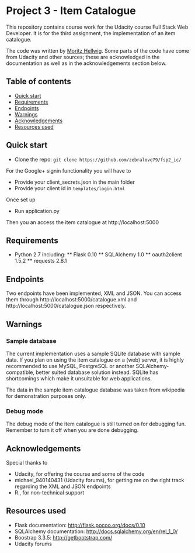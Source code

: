 # Project 3 - Item Catalogue

This repository contains course work for the Udacity course Full Stack Web Developer. It is for the third assignment, the implementation of an item catalogue.

The code was written by [Moritz Hellwig](http://blog.zebralove79.com). Some parts of the code have come from Udacity and other sources; these are acknowledged in the documentation as well as in the acknowledgements section below.

## Table of contents

* [Quick start](#quick-start)
* [Requirements](#requirements)
* [Endpoints](#endpoints)
* [Warnings](#warnings)
* [Acknowledgements](#acknowledgements)
* [Resources used](#resources-used)

## Quick start

* Clone the repo: `git clone https://github.com/zebralove79/fsp2_ic/`

For the Google+ signin functionality you will have to
* Provide your client_secrets.json in the main folder
* Provide your client id in `templates/login.html`

Once set up
* Run application.py

Then you an access the item catalogue at http://localhost:5000

## Requirements

* Python 2.7
including:
** Flask 0.10
** SQLAlchemy 1.0
** oauth2client 1.5.2
** requests 2.8.1

## Endpoints

Two endpoints have been implemented, XML and JSON. You can access them through http://localhost:5000/catalogue.xml and http://localhost:5000/catalogue.json respectively.

## Warnings

### Sample database

The current implementation uses a sample SQLite database with sample data. If you plan on using the item catalogue on a (web) server, it is highly recommended to use MySQL, PostgreSQL or another SQLAlchemy-compatible, better suited database solution instead. SQLite has shortcomings which make it unsuitable for web applications.

The data in the sample item catalogue database was taken from wikipedia for demonstration purposes only.

### Debug mode

The debug mode of the item catalogue is still turned on for debugging fun. Remember to turn it off when you are done debugging.

## Acknowledgements

Special thanks to
* Udacity, for offering the course and some of the code
* michael_940140431 (Udacity forums), for getting me on the right track regarding the XML and JSON endpoints
* R., for non-technical support

## Resources used
* Flask documentation: http://flask.pocoo.org/docs/0.10
* SQLAlchemy documentation: http://docs.sqlalchemy.org/en/rel_1_0/
* Boostrap 3.3.5: http://getbootstrap.com/
* Udacity forums